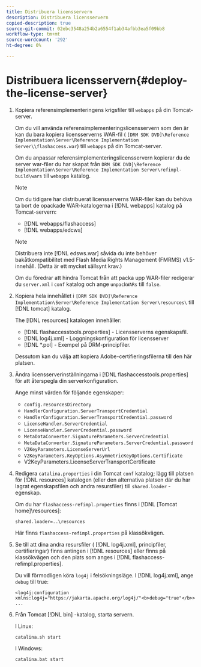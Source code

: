 ```yaml
---
title: Distribuera licensservern
description: Distribuera licensservern
copied-description: true
source-git-commit: 02ebc3548a254b2a6554f1ab34afbb3ea5f09bb8
workflow-type: tm+mt
source-wordcount: '292'
ht-degree: 0%

---
```


# Distribuera licensservern{#deploy-the-license-server}

1. Kopiera referensimplementeringens krigsfiler till `webapps` på din Tomcat-server.

   Om du vill använda referensimplementeringslicensservern som den är kan du bara kopiera licensserverns WAR-fil ( `[DRM SDK DVD]\Reference Implementation\Server\Reference Implementation Server\\flashaccess.war`) till `webapps` på din Tomcat-server.

   Om du anpassar referensimplementeringslicensservern kopierar du de server war-filer du har skapat från `DRM SDK DVD]\Reference Implementation\Server\Reference Implementation Server\refimpl-build\wars` till `webapps` katalog.

   >[!NOTE]
   >
   >Om du tidigare har distribuerat licensserverns WAR-filer kan du behöva ta bort de opackade WAR-katalogerna i [!DNL webapps] katalog på Tomcat-servern:
   >
   >* [!DNL webapps/flashaccess]
   >* [!DNL webapps/edcws]

   >[!NOTE]
   >
   >Distribuera inte [!DNL edsws.war] såvida du inte behöver bakåtkompatibilitet med Flash Media Rights Management (FMRMS) v1.5-innehåll. (Detta är ett mycket sällsynt krav.)
   >
   >Om du föredrar att hindra Tomcat från att packa upp WAR-filer redigerar du `server.xml` i `conf` katalog och ange `unpackWARs` till `false`.

1. Kopiera hela innehållet i `[DRM SDK DVD]\Reference Implementation\Server\Reference Implementation Server\resources\` till [!DNL tomcat] katalog.

   The [!DNL resources] katalogen innehåller:

   * [!DNL flashaccesstools.properties] - Licensserverns egenskapsfil.
   * [!DNL log4j.xml] - Loggningskonfiguration för licensserver
   * [!DNL *.pol] - Exempel på DRM-principfiler.

   Dessutom kan du välja att kopiera Adobe-certifieringsfilerna till den här platsen.

1. Ändra licensserverinställningarna i [!DNL flashaccesstools.properties] för att återspegla din serverkonfiguration.

   Ange minst värden för följande egenskaper:

   * `config.resourcesDirectory`
   * `HandlerConfiguration.ServerTransportCredential`
   * `HandlerConfiguration.ServerTransportCredential.password`
   * `LicenseHandler.ServerCredential`
   * `LicenseHandler.ServerCredential.password`
   * `MetaDataConverter.SignatureParameters.ServerCredential`
   * `MetaDataConverter.SignatureParameters.ServerCredential.password`
   * `V2KeyParameters.LicenseServerUrl`
   * `V2KeyParameters.KeyOptions.AsymmetricKeyOptions.Certificate`
   * V2KeyParameters.LicenseServerTransportCertificate

1. Redigera `catalina.properties` i din Tomcat `conf` katalog; lägg till platsen för [!DNL resources] katalogen (eller den alternativa platsen där du har lagrat egenskapsfilen och andra resursfiler) till `shared.loader` -egenskap.

   Om du har `flashaccess-refimpl.properties` finns i [!DNL [Tomcat home]\resources\]:

   ```
   shared.loader=..\resources
   ```

   Här finns `flashaccess-refimpl.properties` på klassökvägen.
1. Se till att dina andra resursfiler ( [!DNL log4j.xml], principfiler, certifieringar) finns antingen i [!DNL resources] eller finns på klassökvägen och den plats som anges i [!DNL flashaccess-refimpl.properties].

   Du vill förmodligen köra `log4j` i felsökningsläge. I [!DNL log4j.xml], ange `debug` till true:

   ```
   <log4j:configuration xmlns:log4j="https://jakarta.apache.org/log4j/"<b>debug="true"</b>>
   ...
   ```

1. Från Tomcat [!DNL bin] -katalog, starta servern.

   I Linux:

   ```
   catalina.sh start
   ```

   I Windows:

   ```
   catalina.bat start
   ```
